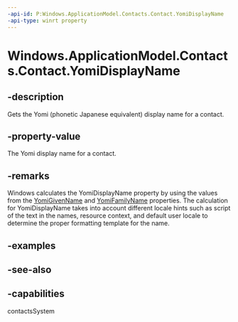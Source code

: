 ```yaml
---
-api-id: P:Windows.ApplicationModel.Contacts.Contact.YomiDisplayName
-api-type: winrt property
---
```


<!-- Property syntax
public string YomiDisplayName { get; }
-->

# Windows.ApplicationModel.Contacts.Contact.YomiDisplayName

## -description
Gets the Yomi (phonetic Japanese equivalent) display name for a contact.

## -property-value
The Yomi display name for a contact.

## -remarks
Windows calculates the YomiDisplayName property by using the values from the [YomiGivenName](contact_yomigivenname.md) and [YomiFamilyName](contact_yomifamilyname.md) properties. The calculation for YomiDisplayName takes into account different locale hints such as script of the text in the names, resource context, and default user locale to determine the proper formatting template for the name.

## -examples

## -see-also

## -capabilities
contactsSystem
